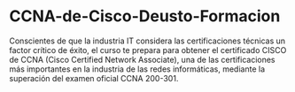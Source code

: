 # CCNA-de-Cisco-Deusto-Formacion
Conscientes de que la industria IT considera las certificaciones técnicas un factor crítico de éxito, el curso te prepara para obtener el certificado CISCO de CCNA (Cisco Certified Network Associate), una de las certificaciones más importantes en la industria de las redes informáticas, mediante la superación del examen oficial CCNA 200-301.
